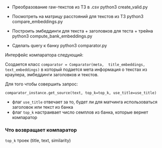 * Преобразование raw-текстов из ТЗ в .csv
python3 create_valid.py

* Посмотреть на матрицу расстояний для текстов из ТЗ
python3 compare_embeddings.py

* Построить эмбеддинги для текста + заголовков для теста + трейна
python3 compute_bank_embeddings.py

* Сделать query к банку
python3 comparator.py

Интерфейс компаратора следующий:

Создается класс ``` comparator = Comparator(meta,  title_embeddings, text_embeddings) ``` в который подается мета информация о текстах из краулера, эмбеддинги заголовков и текстов.

Для того чтобы совершить запрос:

``` comparator_instance.get_source(text, top_k=top_k, use_title=use_title) ```
* флаг ```use_title``` отвечает за то, будет ли для матчинга использоваться заголовок или текст из банка
* флаг ```top_k``` настраивает число семплов из банка, которые вернет компаратор

### Что возвращает компаратор

```top_k``` троек (title, text, similarity)
